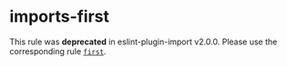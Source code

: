# imports-first

This rule was **deprecated** in eslint-plugin-import v2.0.0. Please use the
corresponding rule
[`first`](https://github.com/import-js/eslint-plugin-import/blob/HEAD/docs/rules/first.md).
